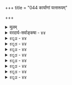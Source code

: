 +++
title = "044 कार्याणां यत्सरूपम्"

+++
<details><summary>मूलम्</summary>

कार्याणां यत्सरूपं किमपि गुणमयं कारणं कापिलोक्तं तत्क्षिप्तं माक्षिकादेः क्रिमिमुखजनिना सूत्रकारैर्द्वितीये ।  
तस्मान्मिथ्यात्मकस्य स्वयमनुपधिकं सत्यमेवास्तु सूतिः सत्योपादानवादे जगदपि न मृषा स्यादितीष्टं त्विदं नः ॥ ४४ ॥
</details>

<details><summary>वरदार्य-सर्वाङ्कषा - ४४</summary>

जगतो मिथ्यात्वाभ्युपगमेऽपि न तवेष्टसिद्धिरिति वैभवेन प्रदर्शयति – कार्याणामित्यादि । **कार्याणाम्** = जगति दृश्यमानानां बहुविधानां घटपटादीनाम्, गृहारामादीनाम्, भोग्यभोगोपकरणभोगस्थानादीनाम् **सद्रूपम्** =समानस्वरूपवत् **गुणमयम्** = सत्त्वरजस्तमोगुणात्मकम् किमपि **कारणम्** = त्रिगुणात्मकमेव यत्किञ्चित्कारणम् **यत्** =प्रकृत्यात्मकं वस्तु **कापिलोक्तम्** = कपिलोपज्ञसाङ्घतन्त्रप्रोक्तम् ; तत्, सूत्रकारैःः शारीरकमीमांसासूत्रकारैः बादरायणमुनिभिः द्वितीये द्वितीयाध्याये, विशिष्य प्रथमपादे तृतीयाधिकरणे **माक्षिकादेः** = मधुमक्षिकादेः **कृमिमुखजनिना** = कृमिप्रभृतिभ्य उत्पत्तिप्रदर्शनेन **क्षिप्तम्** = निरस्तम् ॥ 

अस्तु तत् । प्रकृते किमायातं तेनेति चेत् — **तस्मात्** = उपादानोपादेययोस्सारूप्यस्य निराकरणात् **अनुपधिकम्** = अविद्याख्योपाधिरहितं **सत्यमेव** = सत्यस्वरूपं ब्रह्मैव **स्वयम्** = इतरापेक्षामन्तरापि स्वस्वरूपेणैव **सूतिः** = उपादानकारणम् **अस्तु** = भवतु । अतश्च मध्ये अविद्याकल्पनं व्यर्थमेव । **तस्य** = सत्यस्य ब्रह्मणः **उपादानवादे** = स्वरूपत एवोपादानत्वकथने **जगदपि** = उपादेयं जगदपि **मृषा** = मिथ्या न स्यात् इति 

457 



चेत्, इदं तु **नः** = अस्माकम् **इष्टम्** = संमतमेव, सिद्धान्ते जगतस्सत्यत्वाङ्गीकारात् । आपाद्यस्य परानिष्टत्वाभावादापादनं व्यर्थमेव । ततश्चाविद्याकल्पनमनुपपन्नम् ॥ 

शारीरकमीमांसापरपर्यायां ब्रह्ममीमांसायाम् आद्येऽध्याये निखिलचेतनाचेतनविलक्षणं ब्रह्मैव जगदुपादानम्, न तु साङ्ख्यप्रोक्तं त्रिगुणात्मकं जडद्रव्यमिति विस्तरेण प्रत्यपादि । तदनन्तरमुक्तार्थदाढर्यायोक्तेऽर्थे स्मृत्यादिविरोधपरिहाराय द्वितीयाध्यायः प्रारब्धः। तत्र प्रथमं सांख्यस्मृतिविरोधपरिहाराय प्रथमपादः प्रावर्तत । तत्प्रसङ्गादेव, कापिलतन्त्रस्य तर्कानुगुणत्वात्, व्यासतन्त्रस्य तर्काननुगुणत्वाच्चाक्षिप्यते - 'न विलक्षणत्वादस्य तथात्वं च शब्दात्' (ब्र.सू. 2-1-4) इत्यादिना तृतीयाधिकरणे । मृदो जातं मृदेव भवति, सुवर्णाज्जातं सुवर्णमेव भवति । एवमुपादानोपादेययोस्साजात्यं दृष्टम् । अतस्त्रिगुणात्मकस्य जगत उपादानमपि त्रिगुणात्मकमेव स्यात् । इदं हि प्रत्यक्षतः प्रतिपन्नं जगत् सुखदुःखमोहात्मकं दृष्टम् । सर्वं हि वस्तुजातं कस्यचिचेतनस्य सुखाय, दुःखाय, मोहाय वा भवतीति सर्वानुभवसिद्धम् । तत्र सुखहेतुः सत्त्वमिति, दुःखहेतुः रज इति, मोहहेतुः तम इति च सांख्यसिद्धान्ते प्रोच्यते, अस्मत्सिद्धान्तसंमतञ्चैतत् । 'सत्त्वं सुखे सञ्जयति' (गी. 13-9) इत्यारभ्य 'रजसस्तु फलं दुःखमज्ञानं तमसः फलं' (गी. 13-16) इत्यादिनाभिहितञ्च । एवं सुखदुःखमोहात्मकस्य जगतः उपादानभूतमपि वस्तु तादृशमेव स्यात् । ब्रह्म तु **निर्गुणम्** = **गुणातीतम्** = त्रिगुणरहितम् । अतः त्रिगुणात्मिका प्रकृतिरेव मायाविद्यादिपदवाच्या जगदुपादानम्, न ब्रह्मेति पूर्वपक्षे- 

सिद्धान्तस्तु - दृश्यते तु (ब्र.सू.2-1-6)। दृश्यते हि लोके विलक्षणयोरप्युपादानोपादेयभावः। बहुलम् - क्रिमिभ्यो माक्षिकादिः, गोमयाद्वृश्चिकादिश्च । श्रुतिरपि ' यथोर्णनाभिः सृजते गृह्णते च यथा पृथिव्यामोषधयस्संभवन्ति । यथा सतः पुरुषात्केशलोमानि तथाक्षरात्संभवतीह विश्वम्' । (मुं.1-1-7) इति । नन्वत्राचेतनांशस्याचेतनांश एवोपादानम्, न त्वचेतनस्य चेतनम्, चेतनस्य वाऽचेतनमिति चेत्, वृश्चिकात् वृश्चिकोत्पत्तिः खलु न्याय्या । गोमयाद्वृश्चिकोत्पत्तिः, क्रिमिभ्यो मधुमक्षिकोत्पत्तिश्च उपादानोपादेययोः समानजातीयत्वस्यापवाद एव । तावन्मात्रं प्रकृते पर्याप्तम् । सारतो वक्तव्यं यदि - वेदान्तिनां तु सर्वमपि जगच्चेतनाचेतनात्मकमेव । यावन्मुक्ति तयोः पृथक्करणं न संभवत्येव । विशिष्य चैतत्सिद्धान्ते चेतनाचेतने द्वे अपि भगवच्छरीरभूते, अपृथक्सिद्धविशेषणभूते । विशिष्टमेवोपादानम्, उपादेयं च । येन केनचिद्रूपेण सालक्षण्यं तु, अन्ततः सत्त्वेन रूपेण सर्वत्र समानम् । सर्वांशे सालक्षण्यं तु कुत्रापि न संभवि । अपि च, तर्कातीते वस्तुनि, लौकिकस्तर्कः न स्पर्धेत । उष्णस्पर्शवतस्तेजसः शीतस्पर्शवदपः प्रत्युपादानत्वमङ्गीकुर्वतां सांख्यानामुपादानोपादेययोस्सालक्षण्यनिर्बन्धो हास्यास्पद एव । तद्वदेव मिथ्याभूतस्य जगत उपादानप्रश्न एव हास्यास्पदः । भ्रान्त्या दृश्यमानस्य सर्पस्योपादानापेक्षा का? तत्रापि ब्रह्मण उपादानत्वसमर्थनं तु विवर्तवादिनामत्यन्तहास्यास्पदम् । अधिकमन्यत्र ॥ 

अत्रेयं समस्या वेदान्तिनाम्- 'सदेव सौम्येदमग्र आसीदेकमेवाद्वितीयम्' (छां.6-2-1) इति श्रुतिः प्रलयकाले सच्छब्दवाच्यं ब्रह्मैकमेवासीदिति वदति । एकम्, एव, अद्वितीयम् इत्यादिपदैः किलेतरनिषेधकैः : तदा ब्रह्म सकलभेदरहितमत एव निर्विशेषमासीदिति गम्यते । तादृशाद्ब्रह्मणः विचित्रमिदं 



458 

बहुविधं जगत् कथं भवेत् ? इति । यद्यप्युत्तरश्रुतिः 'तदैक्षत बहुस्याम्' इति संकल्पमात्रेण जगत्सृष्टिं वदति । वेदान्तसूत्रमपि 'उपसंहारदर्शनान्नेति चेन्न क्षीरवद्धि' (2-1-24 ) 'विकरणत्वान्नेति चेतदुक्तम्' (2- 1-31 ) इति सामग्र्यन्तरं सर्वं निषेधति । परं त्विदं कथमित्येव हैतुकानां बौद्धानामाक्षेपः । ' हन्त ब्रह्मोपदेशोऽयं श्रद्दधानेषु शोभते । वयमश्रद्दधानाः स्मः ये युक्तिं प्रार्थयामहे ॥ ' इत्युपहसन्ति स्म ते वैदिकान् । अतः जगत्सर्वं केवलं कल्पितम्, अत एव भ्रमरूपमिति वक्तव्यम् । यद्यपि परिणामवादमाश्रित्य बीजवृक्षन्यायेन एकस्य बहुभावस्समर्थयितुं शक्यते; परं तु तदा ब्रह्मणो विकारित्वापत्तिः । अतो जगन्मिथ्यात्वमन्तरा ब्रह्मण उपादानत्वं न निर्वोढुं शक्यमिति विवर्तवादिनः ॥ 

1 

सिद्धान्तिनस्तु - तदेतत्, शिरश्शूलपरिहाराय शिरश्छेदायत इति मन्यन्ते । तर्हि कथं निर्वाह इति चेत्, इदमत्र विचारयामो विस्तरात् । 'सदेव' इत्यादिश्रुतेः 'सदेवेदमग्रे एकमेवासीत्' इति, 'इदमग्रे सदेव एकमासीत्' इति द्वेधार्थोऽवर्णि (श्रीभा. – वे . सं ) । प्रथमेऽर्थे जगतस्सत्यत्वं स्पष्टमुक्तं भवति । द्वितीये तु कारणरूपेण सत्यत्वमुक्तं भवति । एवं जगद्ब्रह्मणोरुपादानोपादेयभावं नानाविधैरुपायैः वक्तुं प्रवृत्तेषु खण्डेषु कुत्रापि रज्जुसर्पो वा शुक्तिरजतं वा कुतो न दृष्टान्तीकृतमिति विना पूर्वग्रहं चिन्तनीयम् । न्यग्रोधबीजदृष्टान्तस्तु गाढमालोचनीयः । प्राचीनसंप्रदायोऽपि परिणामवादस्यैवानुकूलः । छान्दोग्यवाक्यकारः अत्रेयब्रह्मनन्दिसंज्ञकः मतद्वयाचार्याणामप्यादरविषयः । तदीयं वाक्यम् ' परिणामस्तु स्याद्दध्यादिवत्' इति मतद्वयेऽपि प्रमाणीक्रीयते । यद्यपि परिणामवादोऽपि विवर्तवादस्यानुकूल एवेति वदति सर्वज्ञात्ममुनिः 'व्यवस्थितेऽस्मिन् परिणामवादे स्वयं समायाति विवर्तवादः' (सं. शा. 2-61) इति । परं तु इदं स्वसिद्धान्ताभिमानादेवेति अग्रे व्यक्तीभवति । सूत्रप्रोक्ते क्षीरदृष्टान्ते विशेषश्च प्रादर्शि श्वेताश्वतरे 'सर्वव्यापिनमात्मानं क्षीरे सर्पिरिवार्पितम् ' ( 1 - 16 ) इति । दध्नि कथञ्चित्प्रत्यभिज्ञायेत क्षीरम्, सर्पिषि तु तादृशी प्रत्यभिज्ञापि न स्वरसतो वर्तते । परं तु दध्यादिवत् स्वरूपपरिणामे विकारित्वापत्तेः कथं वारणम् ? 

इदमत्र द्रष्टव्यम् । तत्रैव ‘एकं बीजं बहुधा यः करोति' (श्वे. 6-12 ) इति एकस्य बहुधाभावे बीजदृष्टान्तो दत्तः । इदञ्च वचनं श्रीशङ्कराचार्यैरपि तदनन्यत्वाधिकरण एवोदाहारि । परिदृश्यमानं स्थूलं द्रव्यं न बीजपदस्यार्थः, यतो मूषिकाघातात्, भ्रष्टाद्वा तस्मान्नाङ्करमुद्भवति । किन्तु परिदृश्यमानस्थूलद्रव्याधिष्ठानकम् अतीन्द्रियं सूक्ष्मचैतन्यमेव बीजपदार्थः । तस्मादेकस्मादेव शतशः सहस्रशश्च बीजानि कालान्तर आविर्भवन्ति । बीजपदार्थभूतचैतन्यविशेषः सावयवः, उत निरवयवः ? सावयवत्वे किं तदेकदेशावयवादेव बीजान्तरं प्रादुर्भवति, उत सर्वेभ्योऽप्यवयवेभ्यः ? आद्ये एकदेशाज्जातात् बीजाज्जातो वृक्षः कथं पूर्णरूपो भवेत् ? निरवयवत्वे तस्माज्जातेषु बहुषु बीजेषु तद्गतं चैतन्यं कथमेकैकस्मिन्नपि पूर्णं विभक्तं भवेत् । अपूर्णत्वे च तस्मात्पुनः समानं वृक्षान्तरं कथं भवेत् ? कृत्स्नप्रसक्त्यधिकरणपूर्वपक्षस्यायमेव विषयः ॥ 

त्यर्थः 

सिद्धान्तस्तु 'श्रुतेस्तु शब्दमूलत्वात् ' ( ब्र.सू. 2-1-27 ) इति । धर्मिग्राहकप्रमाणसिद्धत्वादि- : । एवं तर्हि 'आत्मनि चैवं विचित्राश्च हि” (2-1-28) इत्यात्मैव दृष्टान्त उक्तः, न तु बीज- 

459 



दृष्टान्तः । कुतः ? इति शङ्का स्यात् । परं तु बीजमप्यतीन्द्रियमित्यनुपदमुक्तम् । एतदपेक्षया आत्मन एव दृष्टान्तत्वं स्वरसमिति तदेवोक्तम् । स्वात्मा हि सर्वेषां स्वप्रकाशप्रत्यक्षसिद्धः । आत्मा चात्यन्तं विचित्रः । 'आश्चर्यवत्पश्यति कश्चिदेनम् आश्चर्यवद्वदति तथैव चान्यः । आश्चर्यवच्चैनमन्यः शृणोति श्रुत्वाप्येनं वेद न चैव कश्चित् ।' (गी. 2-29) इति खलु वर्ण्यते सः । आत्मपदेन सस्यवृक्षाद्यात्मनामपि ग्रहणे निरोद्धा कः ? अतस्स दृष्टान्त एव युक्ततरः ॥ 

न केवलं युक्ततरः, युक्ततम इत्यपि वक्तव्यम् । यतो ब्रह्मण उपादानत्वे प्राप्ता आक्षेपा अनेन दृष्टान्तेनात्यन्तं सुपरिहराः । ब्रह्मण उपादानत्वे ब्रह्मणो विकारित्वप्रसङ्गः । पूर्वरूपोपमर्दपूर्वकोत्तरावस्थाया अभावान्न दोष इति कथञ्चित्तत्परिहारेऽपि ब्रह्मणोऽपुरुषार्थसंबन्धोऽनिवार्यः । हेयप्रत्यनीकत्वकल्याणगुणाकरत्वरूपोभयलिङ्गत्वाद्ब्रह्मणः स दोषो न भवतीति प्रतिपादनेऽपि, कुतो न भवतीति प्रश्नः हृदयान्तराले स्यादेव, यावत् आत्मस्वरूपपरिचयो न भवति लेशतो वा । तदर्थमेवैतद्विषये आत्मैव दृष्टान्तीकृतस्सूत्रकारेण । आत्मनि कीदृशं वैचित्र्यमिति पश्यामः ॥ 

‘आत्मकृतेः’ ‘परिणामात्’ (ब्र. सू. 1-4-26,27) इति सूत्राभ्यां हि परिणामवाद एव सूत्रकारस्य संमत इति स्पष्टम् । एवं सति तदनन्यत्वाधिकरणे स्वोक्तमेव स्वयं खण्डयतीति कथं विश्वसनीयम् ? एतदधिकरणानन्तरमपि उपरितनाधिकरणानि सर्वाण्यपि परिणामवादानुगुणान्येव । किं बहुना ? तदनन्यत्वाधिकरण एवोत्तरसूत्राण्यपि परिणामवादानुबन्धीन्येव । यदि प्रथमसूत्रे विवर्तवादस्सूत्रकारसंमतः, उत्तरग्रन्थस्सर्वोऽपि . विफल एव । सूत्रकारो यद्यपि सविशेषवादपक्षपाती, परन्तु उपनिषदो विवर्तवादपरा इति कथनमप्युपहास्यम् । उपनिषदर्थविचारायैव हि प्रवृत्तमिदं शास्त्रम् । एवं सत्युपनिषदामर्थः कश्चित्तद्विरुद्धः कथं स्यात् ? एवमेव सगुणनिर्गुणवादेऽपि बहु वैपरीत्यं तटस्थानां संमतमेव । अत इदमत्र तत्त्वम् । 

1 

परिणामवादे ब्रह्मणोऽपुरुषार्थसंबन्धदोष आपादिते, तस्य निर्दिष्टमुत्तरम् 'असङ्गो ह्ययं पुरुषः " (बृ.6-3-18) इत्येव । कथमिदमङ्गीकर्तुं शक्यमित्यस्योत्तरम् 'आत्मनि चैवं विचित्राश्च हि' (ब्र. सू. 2-1- 28) इत्येव । किं तत्तादृशं वैचित्र्यमिति चेत्, इदमत्र गाढं चिन्तनीयम् - परिणामवादो हि सत्कार्यवादः उपादानोपादेययोरभेदवादः । अस्मिन् **वादेऽसत्कार्यवादिभिः** = उपादानोपादेययोरत्यन्तं भेदवादिभिः व्यासतीर्थादिभिः महानेको दोष आरोप्यते । यद्युपादानोपादेययोरभेदः, तर्हि ग्रामसारैस्संवर्धितकलमसस्यफलभूतस्य तण्डुलस्य ग्रामसारस्य चाभेदावश्यंभावात्, तादृशतण्डुलनिर्मितान्नभक्षणे पुरीषभक्षणदोषप्रसङ्ग इति । किमत्र प्रामाणिकं समाधानम्? अत्र तान् पृच्छामः - एतद्भीत्या यदि त्यज्यते परिणामवादसंज्ञा, तावतापि कथं दोषः परिहृतो भवेत् ? उभयोर्भेद इति कथनमात्रेण पदार्थानां वस्तुस्थितिः किं परिवर्तिता भवेत् ? 

अहो किलामी विद्वांसः कथं तृप्यन्ति शब्दतः । केवलम्, ह्यर्थदृष्टिर्हि कुतस्तेषां न विद्यते ॥ पूर्वग्रहः स्यात् किं कुर्मः, प्रकृतं स्मर्यतामिह । परिणामो हि विज्ञानसिद्धस्त्यक्तुं न शक्यते ॥ को वा स्यात्परिहारोऽत्र, कथ्यतां सर्वसंमतम् । अत्र वत्स ! न भेतव्यम्, त्वमप्येतद्विचिन्तय ॥ 



I 



460 

एक एव ग्रामसारो नानाविधेभ्यो वृक्षेभ्यः, सस्येभ्यः, लताभ्यश्च दीयते । फलं तु नैकरूपम् । आम्राय दत्तस्सः मधुरफलरूपेण परिणमते । तिक्तनारङ्गाय दत्तस्तु तिक्तफलरूपेण । जम्बीराय दत्तस्तु आम्लफलरूपेण । मल्लिकालतायै दत्तस्तु सुगन्धकुसुमरूपेण । एवमन्यदन्यदपि विचित्रम् । कथमेकमेवैवं बहुधा परिणमते ? प्रत्यभिज्ञा तु कुत्रापि न लेशतोऽपि । परिणामस्तु प्रत्यक्षविज्ञानादिसिद्धिः । इदमेवात्र प्रामाणिकमुत्तरम् - मृदो घटादिरूपेण यथा, न तथात्र ग्रामसारस्य परिणामः ऊहितुमपि शक्यः, तदेवेदमिति लेशतोऽपि प्रत्यभिज्ञायाः कस्याप्यदर्शनात् । अन्वयव्यतिरेकादिसिद्धः परिणामस्तु नापह्नोतुं शक्यः । इदमेवात्र रहस्यम् – एषूपादानोपादेययोर्मध्येऽन्तः विलक्षणाश्चेतना वर्तन्ते । मृद्घटादौ तु चेतनः कुलालः बहिर्वर्तते । अतस्स निमित्तमात्रम् । बीजवृक्षादौ तु स आन्तरः । स्थावरा अपि चेतनविशेषा एवेति वैदिकानां संमतमेव । तेषां चेतनानामेवायं महिमा, यत् स्वस्वस्वभावानुगुणमिन्द्रजालमेव ते कुर्वन्ति । अत एवायं न सामान्यः परिणामः, विलक्षणो विविधः विचित्रश्च परिणामः । अयमेव विवर्त इत्युच्यते वस्तुतः । विरुद्धः, विविधः, विलक्षणः, विचित्रो वा **वर्तः** = विवर्तः । विवर्तवादे हि कारणगता दोषाः गुणा वा कार्ये न संक्रामन्ति, कार्येषु दृश्यमाना विशेषा अपि कारणे न संबध्यन्ते; अथापि उपादानोपादेयभावो न त्यक्तः । एवञ्च यत्र कार्ये न कारणप्रत्यभिज्ञानं तत्र विवर्तः, यत्र च प्रत्यभिज्ञानं स परिणामः । ' समसत्ताकोऽन्यथाभावः परिणामः, विषमसत्ताकोऽन्यथाभावस्तु विवर्तः' इति लक्षणमप्येतदर्थकम्, किन्त्वचतुरश्रम् ॥ 

1 

" 

विवर्तवादस्यात्रैवावकाशो वस्तुतो भवेत् । परिणामो ज्ञानिदृष्ट्या विवर्तो लोकदृष्टितः ॥ सर्वं गतं पूर्वमेव विस्तरेण सयुक्तिकम् । मननं क्रियतां तत्त्वस्थितिं ज्ञात्वा मुहुर्मुहुः ॥ प्रायस्तु पण्डिता एतत् नाङ्गीकुर्युः, यतस्तु ते । बहुदूरं भिन्नमार्गे गताः शब्दपरायणाः ॥ अथापि सत्यमेतत्तु नापह्नोतुं तु शक्यते । प्रदर्शयामोऽत्र दृढं प्रमाणं दुरपह्नवम् ॥ 

श्रीशङ्कराचार्याः सांख्यसिद्धान्तानुवादावसरे 'त्रिगुणं प्रधानं स्वभावेनैव विचित्रेण विकारात्मना विवर्तते' (ब्र.सू. 2-2-1- शं) इति परिणामपदस्थाने विवर्तपदं प्रयुञ्जते । वाचस्पतिमिश्रोऽप्येतदनुमनुते । एतत्पूर्वतनः भर्तृहरिः - ' अनादिनिधनं ब्रह्म शब्दतत्त्वं यदक्षरम् । विवर्ततेऽर्थभावेन' ( वा.प. 1-1) इति, 'शब्दस्य परिणामोऽयमिति न्यायविदो विदुः' (वा. प.ब्र. 121 ) इति च विवर्तपरिणामशब्दौ समानार्थी बहुधा प्रयुक्तवान् । भवभूतिः 'एको रसः करुण एव निमित्तभेदात् भिन्नः पृथक्पृथगिवाश्रयते विवर्तान् । आवर्तबुद्बुदतरङ्गमयान् विकारान्' (उ.रा.च. 3-47 ) इति एकस्मिन्नेव श्लोके एकस्मिन्नेव दृष्टान्ते विकारविवर्तपदे प्रयुङ्क्ते । एवं संप्रतिपन्नाः प्राचीना महाविद्वांसः कथं विवर्तपरिणामपदे पर्यायवत्प्रयुञ्जत इति दिङ्मूढा इव पृच्छन्ति विद्वांसः । 'प्राचीनानां तत्पदयोर्विभिन्नार्थकत्वज्ञानं नासीदिति भाति' इत्यपि कश्चित्साहसिको वदेत् ॥ 

परिणामवादे हि उपादानस्यान्यथाभाव आवश्यकः । अस्तु नामान्यथाभावः का हानिः ? इति धैर्येण स्वीकरोति कुमारिल एव (श्लो. वा. आत्म.) । श्रीमद्रामानुजाचार्या अपि अन्यथाभावे भेदोऽस्तीति प्रदर्श्य ब्रह्मणि दोषप्रसङ्गं वारयन्ति ( ब्र. सू. 2-3-18)। विवर्तवादोऽध्यासवादः, मिथ्यात्व वाद इति नवीनानामेव भ्रमः, न तु प्राचीनानाम् । प्राचीनानां तु स परिणामवाद एव । अत एव श्रुतिसूत्रादिषु कुत्रापि अध्यासवादो 

विवर्तपरिणाम विचारः 

461 



लेशतोऽपि न दृश्यते । श्रीशङ्करानन्तरकालिकस्तु सर्वज्ञात्ममुनिः 'विवर्तवादस्य तु पूर्वभूमिः वेदान्तवादे परिणामवादः । (सं.शा.2-61) इत्युभयोरर्थभेदमाह । एतत्सर्वपरिशीलने पदद्वयमिदं अनुपदमस्मदुक्त एवार्थे आसीत् । श्रीशङ्कराचार्यैः तत्कालदृष्ट्या बौद्धोपच्छन्दनायोक्तस्याशयानभिज्ञैरितरैः विरुद्धार्थकं गृहीतं पूर्ववासनयेति प्रतीयते ॥ 

युक्तं चैतत् । ‘अग्नेरापः’ इत्युक्तमपां अग्न्युपादानकत्वं विस्मृतैतद्वाक्यः को वा विश्वसेत् ? कारणस्याग्नेः कार्येष्वप्सु न हि लेशतोऽपि प्रत्यभिज्ञा संभवति । अत एतादृशस्थले परिणामविशेषवाची विवर्तशब्दः प्रयुज्यते । यत्र प्रत्यभिज्ञा दृश्यते तत्र परिणाम इति कथनात्, ये एकमेव तत्त्वमेतावद्रूपेण परिणमत इति जानन्ति, तेषां दृष्ट्या परिणामः । अत एव सर्वज्ञः बादरायणोऽपि 'परिणामात् ' ( ब्र. सू. 1- 4-27) इत्येवासूत्रयत् । तावन्मात्रमपर्याप्तं मन्यमानः 'आत्मकृतेः' (ब्र.सू. 1-4-26) इति सूत्रं योजन् उक्तमर्थं पोषयति । 

अतश्च ज्ञानिनां दृष्ट्या परिणामः, अज्ञानिनां दृष्ट्या तु विवर्तः । अत एव वाक्यपदीये एतत्पदयोः पर्यायतया प्रयोगः । एवं विवर्तपरिणामयोरतिसन्निहितत्वादेव 'विवर्तवादस्य हि पूर्वभूमिः वेदान्तवादे परिणामवादः । व्यवस्थितेऽस्मिन् परिणामवादे स्वयं समायाति विवर्तवादः' (सं. शा. 2-61) इति वक्तुं प्रारेभिरे । ब्रह्मपरिणामवादे सिद्धे, ब्रह्मणः निर्दोषत्वरक्षणार्थं जगन्मिथ्यावाद आश्रयणीय एवेत्येतेषामनन्तरकालिकानामाशयः । अतश्चोत्तमाधिकारिदृष्ट्या 'सर्वं खल्विदं ब्रह्म' (छां.3-14-1) इति सामानाधिकरण्यम् ‘मृदयं घटः” इतिवदुपादानोपादेयभावप्रयुक्तमवगन्तव्यम् । बाधायां सामानाधिकरण्यादिकं त्वनन्तरकालिकं पूर्वग्रहमूलकमित्यादि अग्रे (बुद्धि. 94-100) विस्तरेण भविष्यति ॥ 

एवमङ्गीकार एव ग्रामसारफलभूततण्डुलनिर्मितान्ने, ग्रामसारस्य रूपरसगन्धादीनामत्यन्त विलक्षणत्वात्, प्रत्यभिज्ञातुमप्यशक्यत्वाच्च दोषाभाव इत्युत्तरं वक्तुं शक्यम् । एतादृशमद्भुतमिन्द्रजालं तत्रस्थजीवात्मनः प्रभावादेवेति आत्मशक्तेर्वैचित्र्यं मनसि कृत्वैव 'आत्मनि चैवं विचित्राश्च हि' इत्युक्तम् । एतादृशो विवर्तवाद एव 'विचित्राश्च हि' इत्यनेनोच्यते । सांख्यमतस्य वेदान्तिमतस्य च ह्ययमेव विशेषः । आद्यमानुमानिककारणतावादि । द्वितीयं तु श्रौतकारणतावादि । जगत्कारणस्यानुमानिकत्वे मानवबुद्धेः प्राधान्यमागच्छति । तस्य श्रौतत्वे तु बुद्ध्यतीतदिव्यप्रज्ञामूलकत्वं जगतः सिद्ध्यति । बौद्धानां वैदिकानाञ्च मध्ये इयमेव मर्यादा । मानवबुद्धेस्सान्त्वनं बुद्ध्यव साध्यं मन्यन्ते बौद्धाः । सर्वथा तन्न संभवीति वैदिकाः । एतदपि मध्यकालिकबौद्धानां वैफल्यसूचकमवगन्तव्यम्। बुद्धस्य नेदमभिमतमित्यादिकमन्यत्र संप्रदर्शयामः । वैदिका अपि सांख्या : आनुमानिकजगत्कारणवादिनः । अत एवोत्तरमीमांसाशास्त्रस्य प्रधानपूर्वपक्षिण इति आमूलाग्रं ब्रह्मसूत्रपरिशीलने स्पष्टं ज्ञायेत ॥ 

वस्तुतस्तु – ‘दृश्यते तु' (ब्र.सू. 2-1-6) इत्यत्रैव विलक्षणयोरप्युपादानोपादेयभावं प्रदर्शयता सूत्रकारेण विवर्तवादोऽवतारितः । तर्हि प्रकारान्तरेणासत्कार्यवाद एवायमित्याक्षेपपरिहाराय ‘असदिति चेन्न' इति समनन्तरसूत्रम् । 'कथमसतस्सज्जायेत' इतिवत् 'सतो वा कथमसज्जायेत', कारणं कार्यं द्वयमपि सदेवेत्युत्तरम् । तर्हि कार्ये दृश्यमानविकारादिकं कारणं ब्रह्म स्पृशेदेवेत्याक्षेपः 'अपीतौ तद्वत्प्रसङ्गात् ' 



462 

इतिसूत्रेण कृतः न स्थूलपरिणामः, किन्तु शरीरशरीरिभावमूलको विलक्षणः परिणामः । अतः कारणं विकारा न स्पृशेयुरिति ' न तु दृष्टान्तभावात्' इतिसूत्रेण प्रादर्शि । कार्यकारणयोर्वैलक्षण्यस्य ' दृश्यते तु' इति दृष्टान्तेनैव समाहितत्वात्, पुनः 'दृष्टान्तभावात्' इति किं विवक्षितमिति शङ्का स्यात् । अतोऽत्र शरीरशरीरिभावदृष्टान्तात्, कार्यगतदोषाणां कारणास्पर्शित्वान्न दोष इति प्रादर्शि भगवद्रामानुजैः । अत एवोच्यतेऽसकृत् - शरीरशरीरिभावे महद्रहस्यं वर्तत इति ॥ 

इतरत् स्वयमेवात्र ज्ञेयं सूक्ष्मदृशा बुधैः । नो चेच्छारीरकस्येदं व्याख्यानं स्यादलं ततः ॥ अथवा समये सर्व स्पष्टं विवृणुमोऽखिलम् । यदि वाञ्छेदन्तरात्मा, तं विना किं भविष्यति । पुनरुक्तिरिवैतत्स्याज्जानीमः, विषयस्तथा । मुहुर्मुहुश्च वक्तव्यं मन्तव्यं च मुहुर्मुहुः ॥ 

किमधिकोक्त्या ? न विलक्षत्वाधिकरणादारभ्य भोक्त्रापत्त्यधिकरणपर्यन्तं प्रकरणं समयं परिणामवाद परमेव । ‘स्याल्लोकवत्' इति सूत्रखण्डः प्राचीनरीत्यैव फेनबुद्बुदतरङ्गन्यायेन श्रीशङ्कराचार्यैर्व्याख्यातः । पुनः ‘भावे चोपलब्धेः' इत्यारभ्य सर्वं सविशेषब्रह्मपरिणामपरमेव । मध्ये तदनन्यत्वसूत्रमेकमेव विवर्तपरं व्याख्यातं चेत्, कथमिदमित्यालोचने सर्वं स्फष्टं स्यात् । अत एव ' सर्वेपिता च ' ' सर्वधर्मोपपत्तेश्च' इत्यादिकं परिशीलयतां सर्वं स्पष्टतमं च स्यात् । किं बहुना ! 'यथा च कारणं ब्रह्म त्रिषु कालेषु न व्यभिचरति, एवं कार्यमपि जगत् त्रिषु कालेषु सत्त्वं न व्यभिचरति ' ( ब्र. सू. 2-1-16शं.) इत्यप्यत्र द्रष्टव्यम् । एवं गाढचिन्तनेन निर्विशेषाद्वैतवादस्य सविशेषाद्वैतवादस्य चान्तरं सुस्पष्टं ज्ञायेत । एवं वादद्वयनिष्ठैस्सर्वैरपि परिशीलने सर्वमपि रहस्यं करबदरायेत ॥ 

पूर्वग्रहस्तु सर्वेषां सहजोऽतीव दुस्त्यजः । परं तु सत्यदृष्ट्यर्थं सर्वं त्याज्यं विवेकिभिः ॥ 

श्रीशङ्कराचार्या अपि वस्तुतस्सविशेषाद्वैतिन एव । 'सर्वपिता च तद्दर्शनात्' (2-1-31) 'सर्वधर्मोपपत्तेश्च' (2-1-36) इति सूत्रद्वयशाङ्करभाष्यं परिशीलनीयम् । विज्ञानविवर्तवादम्, शून्यविवर्तवादं च निरस्य ब्रह्मविवर्तवादं स्थापितवतां हि तेषां बौद्धप्रक्रिया कथं संमता स्यात् । 'वयं न प्रच्छन्नबौद्धाः, बौद्धा एव प्रच्छन्नवैदिकाः” इतिप्रकटणमात्रेण, प्रसक्तो दोषः कथं परिहृतो भवेत् । तेन भयोस्समानाशयत्वं किल दृढीकृतं भवति । एवं सति तद्वा, तादृग्वेति को विशेषः ? वस्तुतस्तु, श्रीशङ्कराचार्याः – परिणामपदस्थाने विवर्तपदं प्रयोज्य स्वाद्भुततपश्शक्त्या परिणामवादं दूषितवतां बौद्धानां बुद्धिं विमोह्य वैदिकमतं स्थापयामासुरित्येव तथ्यं वचः। परं तु बौद्धानामतिप्राबल्यात् स्पष्टं तत्त्वं प्रकटयितुं नाचीकशन्नित्येव परमं सत्यम् । अतश्च- 

आरब्धं श्रीशङ्कराचार्यैः तत्कालानुगुणं हि यत् । तत्पूरितं तु भगवद्रामानुजयतीश्वरैः ॥ इत्येव निर्णयस्साधुर्धीराणां सहजो हितः । अधीराणां तु विषये न किञ्चिद्वक्तुमिश्महे ॥ 

बौद्धाः किल जीवतत्त्वमङ्गीकृत्य ब्रह्मतत्त्वं निराचख्युः । श्रीशङ्कराचार्यास्तु ब्रह्मतत्त्वमङ्गीकृत्य जीवमतिरिक्तं निराचख्युस्तत्कालानुगुणं बौद्धानां कथञ्चित्सान्त्वनाय, ब्रह्मतत्त्वसंरक्षणाय च । एतदर्थमेव वेदे कर्मकाण्डज्ञानकाण्डविभागादिकमपि कृतम् । एवं भर्तृप्रपञ्चादिभिः प्रतिपादिते ब्रह्मपरिणामवादे बौद्धैर्दूषिते सति विवर्तवादप्रदर्शनेन माध्यस्थ्यमिव प्रादर्शयन्नाचार्याः । विवर्तवादे ह्यात्मतत्त्वस्य प्राधान्यमनिवार्यम् । 

463 



एवम् 'सर्वेपिता च' इत्यनेन सर्वशक्तियुक्तत्वाङ्गीकारेण 'आत्मनि चैवम्' इत्युक्तमद्भुतरूपत्वमात्मनः प्रदर्शितं भवति । तदेव ‘विचित्राश्च हि' इति सूत्रखण्डेन विवृतम् । एतच्च वैचित्र्यं सर्वेषां स्वविषयेऽपि सामान्यतोऽनुभवसिद्धम् । आत्मा किल प्रत्यगर्थः शरीरमप्यभिव्याप्याहंप्रत्ययहेतुर्भवतीत्यादिकं पूर्वं (गी. 3) प्रदर्शितम् । एतदेकं पर्याप्तमात्मनो विचित्रतमस्वरूपत्वे । स्थावरजीवात्मनां विषये तु विचित्रपरिणामकारित्वम्, एकरूपस्यैव ग्रामसारस्य विरुद्धविविधविचित्रपरिणामकारित्वात्सर्वैरप्यङ्गीकर्तव्यम् । अतो विवर्तवादस्य लौकिको दृष्टान्तः आत्मैव ॥ 

यद्यप्यत्र ग्रामसारस्यैव हि परिणामः, नात्मनः इत्याशंक्येत, परं त्वियमाशङ्का सर्वत्र समाना । मानवकृतान्यथाभावस्थले स्थूलः परिणामः । सृष्टिसहजपरिणामस्थले तु मध्ये चेतनान्तरस्य सत्त्वात् विवर्त एव । एवं सत्यपि सर्वत्र सर्वशरीरिण एव कार्यत्वं कारणत्वं चेति 'अनेन जीवेनात्मनानुप्रविश्य' इत्युक्तः **परिणामः** =विवर्तः परमात्मपर्यवसाय्येवेति पूर्वमेव (जड. 16) समर्थितम् । ज्ञानिदृष्ट्या विवर्तः परिणाम एवेति ‘परिणामात्' इति सूत्रितम् ॥ 

अतश्च प्रकृत्यधिकरणस्थापितः परिणामो विवर्तरूप एव । अत एव भोक्त्रापत्त्यधिकरणे 'लोकवत्' इति सूत्रखण्डेन श्रीशङ्कराचार्याः प्राचीनक्रमेण समुद्रस्य फेनबुद्बुदतरङ्गपरिणामं प्रदर्श्य सामान्यपरिणामवादं प्रदर्श्य, तदनन्यत्वाधिकरणे परिणामविशेषं विवर्तं स्थापयामासुः । भगवद्रामानुजाशयस्त्वनुपदमेवोक्तः । यतः साक्षात्परिणामवादः ब्रह्मणो विकारित्वापत्त्यादिभिर्बोद्धैर्दूषितः, तेषां सान्त्वनाय परिणामवादमाच्छाद्य विवर्तवादप्रदर्शनेन न केवलं तान् सान्त्वयामासुः, दैवबलेन प्रलोभयामासुरपि वैदिक ब्रह्मोपादानतासिद्धान्तसंरक्षणदृष्ट्या । 

एवं विलक्षणपरिणामरूपविवर्तवादप्रदर्शनेन प्राचीनानां वाक्यकारणां वाक्यस्य 'परिणामस्तु स्याद्दध्यादिवत्' इत्यस्य समन्वयाय क्लेशोऽपि न भवति । अयञ्च वाक्यकारः मतद्वयेऽप्यादरपात्रभूतः । तेन परिणामवाद एवाङ्गीकृतः इति उक्तेन वाक्यखण्डेन ज्ञायते । तत्र च ' क्षीरवद्धि' इति स्थाने 'दध्यादिवत्' इति दधिदृष्टान्तः प्रादर्शि । एतेन प्राचीना अपि महान्तः परिणामवादिन एवेत्यादिकं श्रीभाष्यगूढार्थसंग्रहे साधितं श्रीमत्परकालमहादेशिकैः । एवं परिणामविशेष एव विवर्त इत्यङ्गीकारे बह्वयः समस्याः परिहृता भवेयुः । प्राचीनविदुषामाशयमजानद्भिः श्रीशङ्कराचार्यानन्तरकालिकैर्व्याख्यातृभिस्तु पूर्ववासनयैव जगतो मिथ्यात्वसाधनसौकर्याय विवर्तवादः जगन्मिथ्यात्वसाधक इति भ्रान्त्याऽवाणि । प्राचीनानां भर्तृहरिभवभूतिप्रभृतीनां श्रीशङ्कराचार्याणां च विवर्तवादः न जगन्मिथ्यात्वसाधकोऽभिप्रेतः । अथवा मिथ्यापदं ब्रह्मविलक्षणमिश्रितसत्यपरं वा स्यात्; यतो मिथ्यापदं गंभीरार्थकं प्रदर्शितं पूर्वमेव (जीव ) । भगवद्रामानुजाचार्याणामपि 'प्राणा वै सत्यं तेषा - मेष सत्यम्' (बृ.4-1-20 &4-3-3) इति सत्ये तारतम्यस्य श्रुत्यैव प्रतिपादनात् ब्रह्मतुल्यं सत्यत्वं जगतो न... संमतमित्यपि प्रदर्शितं पूर्वमेव । अतश्च ब्रह्मोपादनतावादे बौद्धैर्दूषिते, तेषां मुखपिधानार्थमेव विवर्तवादोऽदर्शि श्रीशङ्कराचार्यैः । तथैव निर्गुणसगुणभेदसमर्थनादिकमपि । अयमपि विचारः पूर्वसर एव मुक्तौ तारतम्याभावसाधनेन प्रदर्शितः । आहत्य ब्रह्म जगतो विवर्तोपादानमपां वह्निरिवेत्येव युक्ततमः पन्थाः ॥

I 

464 

ब्रह्मण उपादानत्वे एवं विवर्तवादप्रतिपादनेनैका समस्या पर्यहारि । एवमन्यापि काचित्समस्याप्यनेन परिहृता भवति । ब्रह्मणो विकाराभावेऽपि निर्विशेषस्य तस्य जगत्सृष्टौ वा तस्य प्रेरकं किम् ? इति प्रश्ने नास्त्येव ब्रह्म साक्षादुपादानम्, किन्तु साक्षिमात्रं तदिति नव्यविवर्तवादिनः । नैतावता समाधानमुक्तं भवति । निर्विशेषस्य तस्य तदपि न सङ्गच्छत एव । असङ्गोदासीनस्वभावं ब्रह्म साक्षित्वं वा कथं स्वीकुर्यात् ? सान्निध्यमात्रेणैव सर्वं स्वयं प्रचलतीत्यादिसांख्यप्रक्रिया तु सांख्यनिराकरणाधिकरणे बहुधा निरस्तैव । बहुदूरगमनेऽप्यत्र निर्विशेषवादोऽन्ततो निरुत्तर एव ॥ 

1 

सविशेषवादे तु 'हन्ताहमिमाः' इत्यत्रत्यं हन्तेति पदमेवोत्तरं ददाति । 'हन्त हर्षेऽनुकंपायाम्' इति कोशः । मत्तोन्मत्तादीनां नर्तनादिवत् हर्षविशेषात् सृष्टौ प्रवर्तते ब्रह्मेति नवीनाः । अनुकंपयेति श्रीमद्रामानुजाचार्याः । अनुकंपामूलकसंकल्पेनेत्यर्थः । अविद्ययेति जगन्मिथ्यात्ववादिनः । न प्रश्नः, नोत्तरमिति भावः । अत एव स्वाप्नपदार्थसृष्टवत् माययैव जगत्सृष्टिरित्येते वदन्ति । ' ऐक्षत' 'अकामयत' 'ईक्षांचक्रे' इति संकल्पविशेषवाचिपदस्य श्रुतिषु बहुलं सत्त्वेऽपि अविद्यापर्यायमायैव प्रवृत्तिकारणमिति एते वदन्ति । 'इन्द्रो मायाभिः पुरुरूप ईयते' (बृ.4-5-19) इत्यत्राचार्यैरपि **'मायाभिः** = प्रज्ञाभिः' इत्येव व्याख्यातम्, न त्वविद्ययेति । अथापि मायापदस्य मिथ्यार्थकत्वमङ्गीकृत्य तस्य ब्रह्मभिन्नत्वम्, अत एव मिथ्यात्वमित्यादि वर्ण्यते व्याख्यातृभिः । इदमपि बौद्धसंमतसंवृतिपदपरिचयजन्यवासनामूलकमेवेति कुमारिलादयः । वैदिकानां तु जगत् 'आराममस्य पश्यति न तं पश्यति कश्चन' (बृ. 6-3-14 ) इति श्रुत्या भगवदारामरूपम्। **आरामः** = उद्यानम्, अद्भुतकलाकृतिः, भगवद्विभूतिरूपं जगदिति भावः । एतादृशज्ञानं च भक्तिवर्धकमिति 'एतां विभूतिं योगं च मम यो वेत्ति तत्त्वतः । सोऽविकम्प्येन योगेन युज्यते नात्र संशयः । ' ( गी. 10-7) इति स्पष्टमुक्तम् । **(विभूतिः** = वैभवम्) निर्विशेषवादमाश्रित्य एतत्सर्वस्याप्यपलापे प्रकारान्तरेण शून्यवाद एव स्थापितो भवति । अत एव भास्करभाष्योपक्रमे - 'सूत्राभिप्रायसंवृत्त्या स्वाभिप्रायनिवेदनात् । व्याख्यातं यैरिदं सूत्रं व्याख्येयं तन्निवृत्तये ॥' इत्युद्घोषितम् । अनन्तरमपि तत्र तत्र ' स एष माहायानिकः पक्षः' इति बहुषु स्थलेषु निर्दिशति सः ॥ 

एवं जगत् भगवदारामरूपमिति ज्ञानमन्तरा साधकानां द्वंद्वातीतता कथं भवेत् ? हानोपादानादिविभागः वैराग्याभ्यासाय । जगन्मिथ्यात्वज्ञानमप्यत्रोपयुज्येत । पक्वे मनसि अयं विभागः स्वयमेव विगलेत् । अन्यथा हि द्वंद्वातीतता न स्यात् । अत एवानिर्मोक्षप्रसङ्गश्च । अत एव गीतायाम् ' तपस्विभ्योऽधिको योगी ज्ञानिभ्योऽपि मतोऽधिकः । कर्मिभ्यश्चाधिको योगी तस्माद्योगी भवार्जुन ॥ ' ( गी. 6-46) इति **योगी** = भक्तियोगी प्रशस्यते अत एवाचार्यैरपि 'मुक्तिसाधनसामग्र्यां भक्तिरेव गरीयसी' (वि. चू. 6 ) इत्युक्तम् । ज्ञानमार्गस्तु ब्रह्मभावनावताम् आधिकारिकाणामेव, इतरेषां तु ज्ञानमार्गः कैवल्यपर्यवसायी, न ब्रह्मभावपर्यवसायी । अतो भक्तिरेवु पूर्णमोक्ष हेतुरित्यर्थः । अतश्चैतन्मत एव सर्वश्रुतीनां समन्वयः, सर्वजनानां हितसाधनं च ॥ 

ज्ञानमार्गादपि श्रेयान् भक्तिमार्ग इतीत्यपि । समये सप्रमाणं च सविज्ञानं निरूप्यते ॥ 

अतश्च शङ्कराचार्यैरारब्धो विषयस्तु यः । श्रीमद्रामानुजाचार्यैस्समापित इति स्थितम् ॥ 

465 

[दृश्यत्वहेतुकानुमाननिरासः ] 

190. दृश्यत्वात् विश्वमिथ्यावचसि विहतयोऽसिद्धयश्चात्र बह्वयः 

पक्षादेः सिद्ध्यसिद्ध्योर्न हि गतिरितरा, नापि वादाङ्गमीदृक् । मर्यादां लोकसिद्धां विजहत इह ते नापरा सा प्रसिद्ध्येत् 

निर्मर्यादोक्तिमात्रात् जगदपलपतः किं न सत्यं ततस्तत् ॥45॥ 



385 

इतरत्सर्वमेवात्र व्याख्यातॄणां विजृंभणम् । शब्दानां वर्धनं नूनमिति सारस्तु गृह्यताम् ॥ भाषाशास्त्रस्य दृष्ट्या च लोके चानुभवादपि । मिथ्यापदं भवेन्नूनं मिश्रितार्थस्य वाचकम् ॥ भ्रान्तिस्सर्वापि सर्वस्य धर्मिण्यभ्रान्तिरेव हि । सत्येऽस्ति तारतम्यं च तद्दृष्ट्या कथ्यतां तथा ॥ सर्वेषामपि मर्त्यानां दुस्त्याज्या पूर्ववासना । तस्या एव परित्यागात् मर्त्योऽमर्त्यो भवेद्दृढम् ॥ माया न सुलभा जेतुं ऋते विष्णोः समाश्रयात् । यतस्सा वैष्णवीत्येव स्वशब्देनैव गीयते ॥ ४४ ॥
</details>


<details><summary>ಕನ್ನಡ - ४४</summary>

\- 

असत्यवाद प्रपञ्चक्कॆ असत्यवाद अविद्यॆये उपादानवागलु साध्य, ऎम्ब वादवन्नु निराकरिसुत्तारॆ - कार्याणां सरूपं गुणमयं किमपि कारणं यत् कापिलोक, तत् सूत्रकारैः द्वितीये माक्षिकादेः क्रिमिमुखजनिना क्षिपं – त्रिगुणात्मकवाद जगत्तिगॆ, त्रिगुणात्मकवाद यावुदादरॊन्दु वस्तुवे उपादानवागुत्तदॆ. त्रिगुण रहितवाद परब्रह्म जगत्तिगॆ उपादानवागलारदु, ऎन्दु साङ्ख्यरिन्द प्रतिपादितवाद वाद, ब्रह्मसूत्रकाररिन्द ऎरडनॆय अध्यायदल्लि, क्रिमि मुन्ताद रूपगळ मूलक नॊण मुन्तादवुगळु हुट्टुव न्यायदिन्द निरस्तवायितु. 

त्रिगुणात्मकवाद ई विश्वक्कॆ त्रिगुणात्मकवाद ऒन्दु वस्तु उपादान वागलु साध्यवे हॊरतु त्रिगुणशून्यवाद परब्रह्म उपादानवागला रदु ऎम्ब साङ्ख्यर आक्षेपवन्नु ब्रह्मसूत्रकाररु 'दृश्यते तु' ऎम्ब सूत्रदल्लि, सगणियिन्द चेळु हुट्टुवुदन्नू, हुळदिन्द जेनुनॊण हुट्टुवुदन्नू निदर्शनवागि तोरिसि निराकरिसिद्धारॆ. 

तस्मात् मिथ्यात्मकस्य अनुपधिकं सत्यमेव स्वयं सूतिः अस्तु.आद्दरिन्द असत्यवाद विश्वक्कू अविद्याद्युपाधिरहितवाद सत्यवाद ब्रह्मवे स्वतः उपादानवागि आगलि.. अविद्यॆय आवश्यकतॆ एनु ? 

सपादानवादे जगदपि न मृषा स्यात् सत्यवाद वस्तु विश्वक्कॆ उपादान कारणवागुत्तदॆ ऎन्दु ऒप्पिदरॆ, कारणदन्तॆ कार्यवाद ई विश्ववू सुळ्ळागदे सत्यवागि आगबेकागुत्तदॆ. इति इदं तु नः इष्ट ऎम्बुदन्तू नमगॆ सम्मतवे आगुत्तदॆ, 

222. 

\- 

- 190. 

\- 

[दृश्यत्व हेतुक मिथात्वानुमानद खण्डनॆ] 

[& ex 45 

25 

दृश्याद्विश्व मिथ्यावचसि विहतयोs सिद्धयश्चात्र ब 

पक्षादेस्सिद्ध सिद्योर्न हि गतिरितरा नासि नादाज्मीक् । मर्यादां लोकसिद्धां विजहत इह ते नापरा सा प्रसिध्यत् निर्मयर्ाक्तिमात्राज्ञगदपलपतः किं न सत्यं ततस्तत् ॥ 

उपादान मत्तु उपादेयगळिगॆ साम्यवन्नॊप्पि जगत्सत्यत्ववन्नु बेकादरॆ ऒप्पि! अथवा साम्यवन्नु निराकरिसि मिथ्याभूतवाद जगत्तिगॆ सत्यवाद ब्रह्मवन्नु उपादानवागि ऒप्पि! इदन्नु बिट्टु विशुद्धवाद ब्रह्म निगॆ अविद्यॆ ऎम्ब दोषवन्नु अङ्गीकरिसुवुदु युक्तवल्ल ॥ ४४ ॥
</details>


<details><summary>ಕನ್ನಡ - ४४</summary>

\- 

असत्यवाद प्रपञ्चक्कॆ असत्यवाद अविद्यॆये उपादानवागलु साध्य, ऎम्ब वादवन्नु निराकरिसुत्तारॆ - कार्याणां सरूपं गुणमयं किमपि कारणं यत् कापिलोक, तत् सूत्रकारैः द्वितीये माक्षिकादेः क्रिमिमुखजनिना क्षिपं – त्रिगुणात्मकवाद जगत्तिगॆ, त्रिगुणात्मकवाद यावुदादरॊन्दु वस्तुवे उपादानवागुत्तदॆ. त्रिगुण रहितवाद परब्रह्म जगत्तिगॆ उपादानवागलारदु, ऎन्दु साङ्ख्यरिन्द प्रतिपादितवाद वाद, ब्रह्मसूत्रकाररिन्द ऎरडनॆय अध्यायदल्लि, क्रिमि मुन्ताद रूपगळ मूलक नॊण मुन्तादवुगळु हुट्टुव न्यायदिन्द निरस्तवायितु. 

त्रिगुणात्मकवाद ई विश्वक्कॆ त्रिगुणात्मकवाद ऒन्दु वस्तु उपादान वागलु साध्यवे हॊरतु त्रिगुणशून्यवाद परब्रह्म उपादानवागला रदु ऎम्ब साङ्ख्यर आक्षेपवन्नु ब्रह्मसूत्रकाररु 'दृश्यते तु' ऎम्ब सूत्रदल्लि, सगणियिन्द चेळु हुट्टुवुदन्नू, हुळदिन्द जेनुनॊण हुट्टुवुदन्नू निदर्शनवागि तोरिसि निराकरिसिद्धारॆ. 

तस्मात् मिथ्यात्मकस्य अनुपधिकं सत्यमेव स्वयं सूतिः अस्तु.आद्दरिन्द असत्यवाद विश्वक्कू अविद्याद्युपाधिरहितवाद सत्यवाद ब्रह्मवे स्वतः उपादानवागि आगलि.. अविद्यॆय आवश्यकतॆ एनु ? 

सपादानवादे जगदपि न मृषा स्यात् सत्यवाद वस्तु विश्वक्कॆ उपादान कारणवागुत्तदॆ ऎन्दु ऒप्पिदरॆ, कारणदन्तॆ कार्यवाद ई विश्ववू सुळ्ळागदे सत्यवागि आगबेकागुत्तदॆ. इति इदं तु नः इष्ट ऎम्बुदन्तू नमगॆ सम्मतवे आगुत्तदॆ, 

222. 

\- 

- 190. 

\- 

[दृश्यत्व हेतुक मिथात्वानुमानद खण्डनॆ] 

[& ex 45 

25 

दृश्याद्विश्व मिथ्यावचसि विहतयोs सिद्धयश्चात्र ब 

पक्षादेस्सिद्ध सिद्योर्न हि गतिरितरा नासि नादाज्मीक् । मर्यादां लोकसिद्धां विजहत इह ते नापरा सा प्रसिध्यत् निर्मयर्ाक्तिमात्राज्ञगदपलपतः किं न सत्यं ततस्तत् ॥ 

उपादान मत्तु उपादेयगळिगॆ साम्यवन्नॊप्पि जगत्सत्यत्ववन्नु बेकादरॆ ऒप्पि! अथवा साम्यवन्नु निराकरिसि मिथ्याभूतवाद जगत्तिगॆ सत्यवाद ब्रह्मवन्नु उपादानवागि ऒप्पि! इदन्नु बिट्टु विशुद्धवाद ब्रह्म निगॆ अविद्यॆ ऎम्ब दोषवन्नु अङ्गीकरिसुवुदु युक्तवल्ल ॥ ४४ ॥
</details>



<details><summary>ಕನ್ನಡ - ४४</summary>

\- 

असत्यवाद प्रपञ्चक्कॆ असत्यवाद अविद्यॆये उपादानवागलु साध्य, ऎम्ब वादवन्नु निराकरिसुत्तारॆ - कार्याणां सरूपं गुणमयं किमपि कारणं यत् कापिलोक, तत् सूत्रकारैः द्वितीये माक्षिकादेः क्रिमिमुखजनिना क्षिपं – त्रिगुणात्मकवाद जगत्तिगॆ, त्रिगुणात्मकवाद यावुदादरॊन्दु वस्तुवे उपादानवागुत्तदॆ. त्रिगुण रहितवाद परब्रह्म जगत्तिगॆ उपादानवागलारदु, ऎन्दु साङ्ख्यरिन्द प्रतिपादितवाद वाद, ब्रह्मसूत्रकाररिन्द ऎरडनॆय अध्यायदल्लि, क्रिमि मुन्ताद रूपगळ मूलक नॊण मुन्तादवुगळु हुट्टुव न्यायदिन्द निरस्तवायितु. 

त्रिगुणात्मकवाद ई विश्वक्कॆ त्रिगुणात्मकवाद ऒन्दु वस्तु उपादान वागलु साध्यवे हॊरतु त्रिगुणशून्यवाद परब्रह्म उपादानवागला रदु ऎम्ब साङ्ख्यर आक्षेपवन्नु ब्रह्मसूत्रकाररु 'दृश्यते तु' ऎम्ब सूत्रदल्लि, सगणियिन्द चेळु हुट्टुवुदन्नू, हुळदिन्द जेनुनॊण हुट्टुवुदन्नू निदर्शनवागि तोरिसि निराकरिसिद्धारॆ. 

तस्मात् मिथ्यात्मकस्य अनुपधिकं सत्यमेव स्वयं सूतिः अस्तु.आद्दरिन्द असत्यवाद विश्वक्कू अविद्याद्युपाधिरहितवाद सत्यवाद ब्रह्मवे स्वतः उपादानवागि आगलि.. अविद्यॆय आवश्यकतॆ एनु ? 

सपादानवादे जगदपि न मृषा स्यात् सत्यवाद वस्तु विश्वक्कॆ उपादान कारणवागुत्तदॆ ऎन्दु ऒप्पिदरॆ, कारणदन्तॆ कार्यवाद ई विश्ववू सुळ्ळागदे सत्यवागि आगबेकागुत्तदॆ. इति इदं तु नः इष्ट ऎम्बुदन्तू नमगॆ सम्मतवे आगुत्तदॆ, 

222. 

\- 

- 190. 

\- 

[दृश्यत्व हेतुक मिथात्वानुमानद खण्डनॆ] 

[& ex 45 

25 

दृश्याद्विश्व मिथ्यावचसि विहतयोs सिद्धयश्चात्र ब 

पक्षादेस्सिद्ध सिद्योर्न हि गतिरितरा नासि नादाज्मीक् । मर्यादां लोकसिद्धां विजहत इह ते नापरा सा प्रसिध्यत् निर्मयर्ाक्तिमात्राज्ञगदपलपतः किं न सत्यं ततस्तत् ॥ 

उपादान मत्तु उपादेयगळिगॆ साम्यवन्नॊप्पि जगत्सत्यत्ववन्नु बेकादरॆ ऒप्पि! अथवा साम्यवन्नु निराकरिसि मिथ्याभूतवाद जगत्तिगॆ सत्यवाद ब्रह्मवन्नु उपादानवागि ऒप्पि! इदन्नु बिट्टु विशुद्धवाद ब्रह्म निगॆ अविद्यॆ ऎम्ब दोषवन्नु अङ्गीकरिसुवुदु युक्तवल्ल ॥ ४४ ॥
</details>


<details><summary>ಕನ್ನಡ - ४४</summary>

\- 

असत्यवाद प्रपञ्चक्कॆ असत्यवाद अविद्यॆये उपादानवागलु साध्य, ऎम्ब वादवन्नु निराकरिसुत्तारॆ - कार्याणां सरूपं गुणमयं किमपि कारणं यत् कापिलोक, तत् सूत्रकारैः द्वितीये माक्षिकादेः क्रिमिमुखजनिना क्षिपं – त्रिगुणात्मकवाद जगत्तिगॆ, त्रिगुणात्मकवाद यावुदादरॊन्दु वस्तुवे उपादानवागुत्तदॆ. त्रिगुण रहितवाद परब्रह्म जगत्तिगॆ उपादानवागलारदु, ऎन्दु साङ्ख्यरिन्द प्रतिपादितवाद वाद, ब्रह्मसूत्रकाररिन्द ऎरडनॆय अध्यायदल्लि, क्रिमि मुन्ताद रूपगळ मूलक नॊण मुन्तादवुगळु हुट्टुव न्यायदिन्द निरस्तवायितु. 

त्रिगुणात्मकवाद ई विश्वक्कॆ त्रिगुणात्मकवाद ऒन्दु वस्तु उपादान वागलु साध्यवे हॊरतु त्रिगुणशून्यवाद परब्रह्म उपादानवागला रदु ऎम्ब साङ्ख्यर आक्षेपवन्नु ब्रह्मसूत्रकाररु 'दृश्यते तु' ऎम्ब सूत्रदल्लि, सगणियिन्द चेळु हुट्टुवुदन्नू, हुळदिन्द जेनुनॊण हुट्टुवुदन्नू निदर्शनवागि तोरिसि निराकरिसिद्धारॆ. 

तस्मात् मिथ्यात्मकस्य अनुपधिकं सत्यमेव स्वयं सूतिः अस्तु.आद्दरिन्द असत्यवाद विश्वक्कू अविद्याद्युपाधिरहितवाद सत्यवाद ब्रह्मवे स्वतः उपादानवागि आगलि.. अविद्यॆय आवश्यकतॆ एनु ? 

सपादानवादे जगदपि न मृषा स्यात् सत्यवाद वस्तु विश्वक्कॆ उपादान कारणवागुत्तदॆ ऎन्दु ऒप्पिदरॆ, कारणदन्तॆ कार्यवाद ई विश्ववू सुळ्ळागदे सत्यवागि आगबेकागुत्तदॆ. इति इदं तु नः इष्ट ऎम्बुदन्तू नमगॆ सम्मतवे आगुत्तदॆ, 

222. 

\- 

- 190. 

\- 

[दृश्यत्व हेतुक मिथात्वानुमानद खण्डनॆ] 

[& ex 45 

25 

दृश्याद्विश्व मिथ्यावचसि विहतयोs सिद्धयश्चात्र ब 

पक्षादेस्सिद्ध सिद्योर्न हि गतिरितरा नासि नादाज्मीक् । मर्यादां लोकसिद्धां विजहत इह ते नापरा सा प्रसिध्यत् निर्मयर्ाक्तिमात्राज्ञगदपलपतः किं न सत्यं ततस्तत् ॥ 

उपादान मत्तु उपादेयगळिगॆ साम्यवन्नॊप्पि जगत्सत्यत्ववन्नु बेकादरॆ ऒप्पि! अथवा साम्यवन्नु निराकरिसि मिथ्याभूतवाद जगत्तिगॆ सत्यवाद ब्रह्मवन्नु उपादानवागि ऒप्पि! इदन्नु बिट्टु विशुद्धवाद ब्रह्म निगॆ अविद्यॆ ऎम्ब दोषवन्नु अङ्गीकरिसुवुदु युक्तवल्ल ॥ ४४ ॥
</details>



<details><summary>ಕನ್ನಡ - ४४</summary>

\- 

असत्यवाद प्रपञ्चक्कॆ असत्यवाद अविद्यॆये उपादानवागलु साध्य, ऎम्ब वादवन्नु निराकरिसुत्तारॆ - कार्याणां सरूपं गुणमयं किमपि कारणं यत् कापिलोक, तत् सूत्रकारैः द्वितीये माक्षिकादेः क्रिमिमुखजनिना क्षिपं – त्रिगुणात्मकवाद जगत्तिगॆ, त्रिगुणात्मकवाद यावुदादरॊन्दु वस्तुवे उपादानवागुत्तदॆ. त्रिगुण रहितवाद परब्रह्म जगत्तिगॆ उपादानवागलारदु, ऎन्दु साङ्ख्यरिन्द प्रतिपादितवाद वाद, ब्रह्मसूत्रकाररिन्द ऎरडनॆय अध्यायदल्लि, क्रिमि मुन्ताद रूपगळ मूलक नॊण मुन्तादवुगळु हुट्टुव न्यायदिन्द निरस्तवायितु. 

त्रिगुणात्मकवाद ई विश्वक्कॆ त्रिगुणात्मकवाद ऒन्दु वस्तु उपादान वागलु साध्यवे हॊरतु त्रिगुणशून्यवाद परब्रह्म उपादानवागला रदु ऎम्ब साङ्ख्यर आक्षेपवन्नु ब्रह्मसूत्रकाररु 'दृश्यते तु' ऎम्ब सूत्रदल्लि, सगणियिन्द चेळु हुट्टुवुदन्नू, हुळदिन्द जेनुनॊण हुट्टुवुदन्नू निदर्शनवागि तोरिसि निराकरिसिद्धारॆ. 

तस्मात् मिथ्यात्मकस्य अनुपधिकं सत्यमेव स्वयं सूतिः अस्तु.आद्दरिन्द असत्यवाद विश्वक्कू अविद्याद्युपाधिरहितवाद सत्यवाद ब्रह्मवे स्वतः उपादानवागि आगलि.. अविद्यॆय आवश्यकतॆ एनु ? 

सपादानवादे जगदपि न मृषा स्यात् सत्यवाद वस्तु विश्वक्कॆ उपादान कारणवागुत्तदॆ ऎन्दु ऒप्पिदरॆ, कारणदन्तॆ कार्यवाद ई विश्ववू सुळ्ळागदे सत्यवागि आगबेकागुत्तदॆ. इति इदं तु नः इष्ट ऎम्बुदन्तू नमगॆ सम्मतवे आगुत्तदॆ, 

222. 

\- 

- 190. 

\- 

[दृश्यत्व हेतुक मिथात्वानुमानद खण्डनॆ] 

[& ex 45 

25 

दृश्याद्विश्व मिथ्यावचसि विहतयोs सिद्धयश्चात्र ब 

पक्षादेस्सिद्ध सिद्योर्न हि गतिरितरा नासि नादाज्मीक् । मर्यादां लोकसिद्धां विजहत इह ते नापरा सा प्रसिध्यत् निर्मयर्ाक्तिमात्राज्ञगदपलपतः किं न सत्यं ततस्तत् ॥ 

उपादान मत्तु उपादेयगळिगॆ साम्यवन्नॊप्पि जगत्सत्यत्ववन्नु बेकादरॆ ऒप्पि! अथवा साम्यवन्नु निराकरिसि मिथ्याभूतवाद जगत्तिगॆ सत्यवाद ब्रह्मवन्नु उपादानवागि ऒप्पि! इदन्नु बिट्टु विशुद्धवाद ब्रह्म निगॆ अविद्यॆ ऎम्ब दोषवन्नु अङ्गीकरिसुवुदु युक्तवल्ल ॥ ४४ ॥
</details>


<details><summary>ಕನ್ನಡ - ४४</summary>

\- 

असत्यवाद प्रपञ्चक्कॆ असत्यवाद अविद्यॆये उपादानवागलु साध्य, ऎम्ब वादवन्नु निराकरिसुत्तारॆ - कार्याणां सरूपं गुणमयं किमपि कारणं यत् कापिलोक, तत् सूत्रकारैः द्वितीये माक्षिकादेः क्रिमिमुखजनिना क्षिपं – त्रिगुणात्मकवाद जगत्तिगॆ, त्रिगुणात्मकवाद यावुदादरॊन्दु वस्तुवे उपादानवागुत्तदॆ. त्रिगुण रहितवाद परब्रह्म जगत्तिगॆ उपादानवागलारदु, ऎन्दु साङ्ख्यरिन्द प्रतिपादितवाद वाद, ब्रह्मसूत्रकाररिन्द ऎरडनॆय अध्यायदल्लि, क्रिमि मुन्ताद रूपगळ मूलक नॊण मुन्तादवुगळु हुट्टुव न्यायदिन्द निरस्तवायितु. 

त्रिगुणात्मकवाद ई विश्वक्कॆ त्रिगुणात्मकवाद ऒन्दु वस्तु उपादान वागलु साध्यवे हॊरतु त्रिगुणशून्यवाद परब्रह्म उपादानवागला रदु ऎम्ब साङ्ख्यर आक्षेपवन्नु ब्रह्मसूत्रकाररु 'दृश्यते तु' ऎम्ब सूत्रदल्लि, सगणियिन्द चेळु हुट्टुवुदन्नू, हुळदिन्द जेनुनॊण हुट्टुवुदन्नू निदर्शनवागि तोरिसि निराकरिसिद्धारॆ. 

तस्मात् मिथ्यात्मकस्य अनुपधिकं सत्यमेव स्वयं सूतिः अस्तु.आद्दरिन्द असत्यवाद विश्वक्कू अविद्याद्युपाधिरहितवाद सत्यवाद ब्रह्मवे स्वतः उपादानवागि आगलि.. अविद्यॆय आवश्यकतॆ एनु ? 

सपादानवादे जगदपि न मृषा स्यात् सत्यवाद वस्तु विश्वक्कॆ उपादान कारणवागुत्तदॆ ऎन्दु ऒप्पिदरॆ, कारणदन्तॆ कार्यवाद ई विश्ववू सुळ्ळागदे सत्यवागि आगबेकागुत्तदॆ. इति इदं तु नः इष्ट ऎम्बुदन्तू नमगॆ सम्मतवे आगुत्तदॆ, 

222. 

\- 

- 190. 

\- 

[दृश्यत्व हेतुक मिथात्वानुमानद खण्डनॆ] 

[& ex 45 

25 

दृश्याद्विश्व मिथ्यावचसि विहतयोs सिद्धयश्चात्र ब 

पक्षादेस्सिद्ध सिद्योर्न हि गतिरितरा नासि नादाज्मीक् । मर्यादां लोकसिद्धां विजहत इह ते नापरा सा प्रसिध्यत् निर्मयर्ाक्तिमात्राज्ञगदपलपतः किं न सत्यं ततस्तत् ॥ 

उपादान मत्तु उपादेयगळिगॆ साम्यवन्नॊप्पि जगत्सत्यत्ववन्नु बेकादरॆ ऒप्पि! अथवा साम्यवन्नु निराकरिसि मिथ्याभूतवाद जगत्तिगॆ सत्यवाद ब्रह्मवन्नु उपादानवागि ऒप्पि! इदन्नु बिट्टु विशुद्धवाद ब्रह्म निगॆ अविद्यॆ ऎम्ब दोषवन्नु अङ्गीकरिसुवुदु युक्तवल्ल ॥ ४४ ॥
</details>



<details><summary>ಕನ್ನಡ - ४४</summary>

\- 

असत्यवाद प्रपञ्चक्कॆ असत्यवाद अविद्यॆये उपादानवागलु साध्य, ऎम्ब वादवन्नु निराकरिसुत्तारॆ - कार्याणां सरूपं गुणमयं किमपि कारणं यत् कापिलोक, तत् सूत्रकारैः द्वितीये माक्षिकादेः क्रिमिमुखजनिना क्षिपं – त्रिगुणात्मकवाद जगत्तिगॆ, त्रिगुणात्मकवाद यावुदादरॊन्दु वस्तुवे उपादानवागुत्तदॆ. त्रिगुण रहितवाद परब्रह्म जगत्तिगॆ उपादानवागलारदु, ऎन्दु साङ्ख्यरिन्द प्रतिपादितवाद वाद, ब्रह्मसूत्रकाररिन्द ऎरडनॆय अध्यायदल्लि, क्रिमि मुन्ताद रूपगळ मूलक नॊण मुन्तादवुगळु हुट्टुव न्यायदिन्द निरस्तवायितु. 

त्रिगुणात्मकवाद ई विश्वक्कॆ त्रिगुणात्मकवाद ऒन्दु वस्तु उपादान वागलु साध्यवे हॊरतु त्रिगुणशून्यवाद परब्रह्म उपादानवागला रदु ऎम्ब साङ्ख्यर आक्षेपवन्नु ब्रह्मसूत्रकाररु 'दृश्यते तु' ऎम्ब सूत्रदल्लि, सगणियिन्द चेळु हुट्टुवुदन्नू, हुळदिन्द जेनुनॊण हुट्टुवुदन्नू निदर्शनवागि तोरिसि निराकरिसिद्धारॆ. 

तस्मात् मिथ्यात्मकस्य अनुपधिकं सत्यमेव स्वयं सूतिः अस्तु.आद्दरिन्द असत्यवाद विश्वक्कू अविद्याद्युपाधिरहितवाद सत्यवाद ब्रह्मवे स्वतः उपादानवागि आगलि.. अविद्यॆय आवश्यकतॆ एनु ? 

सपादानवादे जगदपि न मृषा स्यात् सत्यवाद वस्तु विश्वक्कॆ उपादान कारणवागुत्तदॆ ऎन्दु ऒप्पिदरॆ, कारणदन्तॆ कार्यवाद ई विश्ववू सुळ्ळागदे सत्यवागि आगबेकागुत्तदॆ. इति इदं तु नः इष्ट ऎम्बुदन्तू नमगॆ सम्मतवे आगुत्तदॆ, 

222. 

\- 

- 190. 

\- 

[दृश्यत्व हेतुक मिथात्वानुमानद खण्डनॆ] 

[& ex 45 

25 

दृश्याद्विश्व मिथ्यावचसि विहतयोs सिद्धयश्चात्र ब 

पक्षादेस्सिद्ध सिद्योर्न हि गतिरितरा नासि नादाज्मीक् । मर्यादां लोकसिद्धां विजहत इह ते नापरा सा प्रसिध्यत् निर्मयर्ाक्तिमात्राज्ञगदपलपतः किं न सत्यं ततस्तत् ॥ 

उपादान मत्तु उपादेयगळिगॆ साम्यवन्नॊप्पि जगत्सत्यत्ववन्नु बेकादरॆ ऒप्पि! अथवा साम्यवन्नु निराकरिसि मिथ्याभूतवाद जगत्तिगॆ सत्यवाद ब्रह्मवन्नु उपादानवागि ऒप्पि! इदन्नु बिट्टु विशुद्धवाद ब्रह्म निगॆ अविद्यॆ ऎम्ब दोषवन्नु अङ्गीकरिसुवुदु युक्तवल्ल ॥ ४४ ॥
</details>


<details><summary>ಕನ್ನಡ - ४४</summary>

\- 

असत्यवाद प्रपञ्चक्कॆ असत्यवाद अविद्यॆये उपादानवागलु साध्य, ऎम्ब वादवन्नु निराकरिसुत्तारॆ - कार्याणां सरूपं गुणमयं किमपि कारणं यत् कापिलोक, तत् सूत्रकारैः द्वितीये माक्षिकादेः क्रिमिमुखजनिना क्षिपं – त्रिगुणात्मकवाद जगत्तिगॆ, त्रिगुणात्मकवाद यावुदादरॊन्दु वस्तुवे उपादानवागुत्तदॆ. त्रिगुण रहितवाद परब्रह्म जगत्तिगॆ उपादानवागलारदु, ऎन्दु साङ्ख्यरिन्द प्रतिपादितवाद वाद, ब्रह्मसूत्रकाररिन्द ऎरडनॆय अध्यायदल्लि, क्रिमि मुन्ताद रूपगळ मूलक नॊण मुन्तादवुगळु हुट्टुव न्यायदिन्द निरस्तवायितु. 

त्रिगुणात्मकवाद ई विश्वक्कॆ त्रिगुणात्मकवाद ऒन्दु वस्तु उपादान वागलु साध्यवे हॊरतु त्रिगुणशून्यवाद परब्रह्म उपादानवागला रदु ऎम्ब साङ्ख्यर आक्षेपवन्नु ब्रह्मसूत्रकाररु 'दृश्यते तु' ऎम्ब सूत्रदल्लि, सगणियिन्द चेळु हुट्टुवुदन्नू, हुळदिन्द जेनुनॊण हुट्टुवुदन्नू निदर्शनवागि तोरिसि निराकरिसिद्धारॆ. 

तस्मात् मिथ्यात्मकस्य अनुपधिकं सत्यमेव स्वयं सूतिः अस्तु.आद्दरिन्द असत्यवाद विश्वक्कू अविद्याद्युपाधिरहितवाद सत्यवाद ब्रह्मवे स्वतः उपादानवागि आगलि.. अविद्यॆय आवश्यकतॆ एनु ? 

सपादानवादे जगदपि न मृषा स्यात् सत्यवाद वस्तु विश्वक्कॆ उपादान कारणवागुत्तदॆ ऎन्दु ऒप्पिदरॆ, कारणदन्तॆ कार्यवाद ई विश्ववू सुळ्ळागदे सत्यवागि आगबेकागुत्तदॆ. इति इदं तु नः इष्ट ऎम्बुदन्तू नमगॆ सम्मतवे आगुत्तदॆ, 

222. 

\- 

- 190. 

\- 

[दृश्यत्व हेतुक मिथात्वानुमानद खण्डनॆ] 

[& ex 45 

25 

दृश्याद्विश्व मिथ्यावचसि विहतयोs सिद्धयश्चात्र ब 

पक्षादेस्सिद्ध सिद्योर्न हि गतिरितरा नासि नादाज्मीक् । मर्यादां लोकसिद्धां विजहत इह ते नापरा सा प्रसिध्यत् निर्मयर्ाक्तिमात्राज्ञगदपलपतः किं न सत्यं ततस्तत् ॥ 

उपादान मत्तु उपादेयगळिगॆ साम्यवन्नॊप्पि जगत्सत्यत्ववन्नु बेकादरॆ ऒप्पि! अथवा साम्यवन्नु निराकरिसि मिथ्याभूतवाद जगत्तिगॆ सत्यवाद ब्रह्मवन्नु उपादानवागि ऒप्पि! इदन्नु बिट्टु विशुद्धवाद ब्रह्म निगॆ अविद्यॆ ऎम्ब दोषवन्नु अङ्गीकरिसुवुदु युक्तवल्ल ॥ ४४ ॥
</details>

